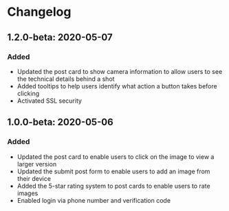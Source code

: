 # Changelog

## 1.2.0-beta: 2020-05-07

### Added

* Updated the post card to show camera information to allow users to see the technical details behind a shot
* Added tooltips to help users identify what action a button takes before clicking
* Activated SSL security

## 1.0.0-beta: 2020-05-06

### Added

* Updated the post card to enable users to click on the image to view a larger version
* Updated the submit post form to enable users to add an image from their device
* Added the 5-star rating system to post cards to enable users to rate images
* Enabled login via phone number and verification code



